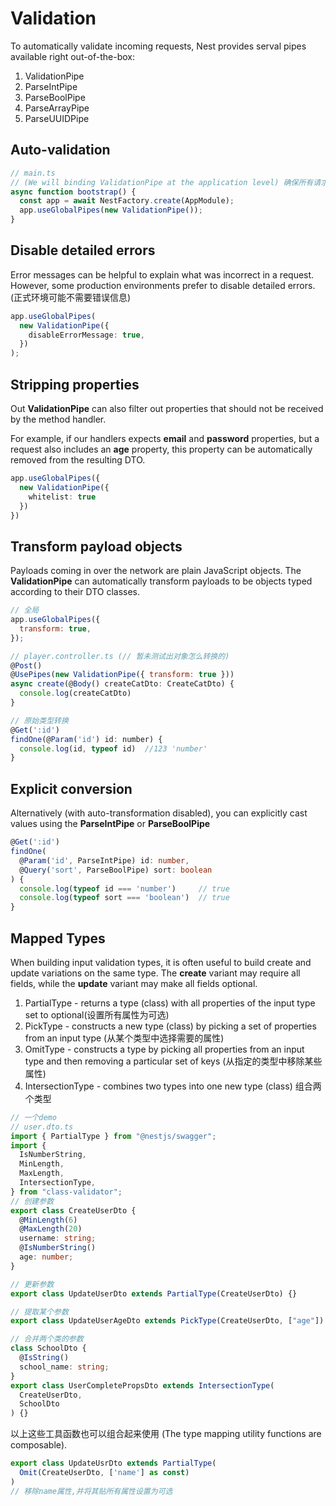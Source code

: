 # Validation

To automatically validate incoming requests, Nest provides serval pipes available right out-of-the-box:

1. ValidationPipe
2. ParseIntPipe
3. ParseBoolPipe
4. ParseArrayPipe
5. ParseUUIDPipe

## Auto-validation

```ts
// main.ts
// (We will binding ValidationPipe at the application level) 确保所有请求参数以正确格式传递
async function bootstrap() {
  const app = await NestFactory.create(AppModule);
  app.useGlobalPipes(new ValidationPipe());
}
```

## Disable detailed errors

Error messages can be helpful to explain what was incorrect in a request. However, some production environments prefer to disable detailed errors. (正式环境可能不需要错误信息)

```ts
app.useGlobalPipes(
  new ValidationPipe({
    disableErrorMessage: true,
  })
);
```

## Stripping properties

Out **ValidationPipe** can also filter out properties that should not be received by the method handler.

For example, if our handlers expects **email** and **password** properties, but a request also includes an **age**
property, this property can be automatically removed from the resulting DTO.

<!-- 如果你的参数只需要一个 emial 和 password属性, 但是传递过来的时候多了一个age属性, 最后接受的参数会参数age属性(设置whitelist:true) -->

```ts
app.useGlobalPipes({
  new ValidationPipe({
    whitelist: true
  })
})
```

## Transform payload objects

Payloads coming in over the network are plain JavaScript objects. The **ValidationPipe** can automatically transform
payloads to be objects typed according to their DTO classes.

<!-- 设置transform:true, 接受的参数将根据 校验的参数类型自动转换 -->

```js
// 全局
app.useGlobalPipes({
  transform: true,
});

// player.controller.ts (// 暂未测试出对象怎么转换的)
@Post()
@UsePipes(new ValidationPipe({ transform: true }))
async create(@Body() createCatDto: CreateCatDto) {
  console.log(createCatDto)
}

// 原始类型转换
@Get(':id')
findOne(@Param('id') id: number) {
  console.log(id, typeof id)  //123 'number'
}
```

## Explicit conversion

Alternatively (with auto-transformation disabled), you can explicitly cast values using the **ParseIntPipe** or
**ParseBoolPipe**

<!-- 显示转换 -->

```ts
@Get(':id')
findOne(
  @Param('id', ParseIntPipe) id: number,
  @Query('sort', ParseBoolPipe) sort: boolean
) {
  console.log(typeof id === 'number')     // true
  console.log(typeof sort === 'boolean')  // true
}
```

## Mapped Types

When building input validation types, it is often useful to build create and update variations on the same type.
The **create** variant may require all fields, while the **update** variant may make all fields optional.

1. PartialType - returns a type (class) with all properties of the input type set to optional(设置所有属性为可选)
2. PickType - constructs a new type (class) by picking a set of properties from an input type (从某个类型中选择需要的属性)
3. OmitType - constructs a type by picking all properties from an input type and then removing a particular set of keys (从指定的类型中移除某些属性)
4. IntersectionType - combines two types into one new type (class) 组合两个类型

```ts
// 一个demo
// user.dto.ts
import { PartialType } from "@nestjs/swagger";
import {
  IsNumberString,
  MinLength,
  MaxLength,
  IntersectionType,
} from "class-validator";
// 创建参数
export class CreateUserDto {
  @MinLength(6)
  @MaxLength(20)
  username: string;
  @IsNumberString()
  age: number;
}

// 更新参数
export class UpdateUserDto extends PartialType(CreateUserDto) {}

// 提取某个参数
export class UpdateUserAgeDto extends PickType(CreateUserDto, ["age"]) {}

// 合并两个类的参数
class SchoolDto {
  @IsString()
  school_name: string;
}
export class UserCompletePropsDto extends IntersectionType(
  CreateUserDto,
  SchoolDto
) {}
```

以上这些工具函数也可以组合起来使用 (The type mapping utility functions are composable).

```ts
export class UpdateUsrDto extends PartialType(
  Omit(CreateUserDto, ['name'] as const)
)
// 移除name属性,并将其贴所有属性设置为可选
```

